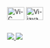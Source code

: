 ## 

<div> 
 <img align="center" alt="Vi-C" height="30" width="40"  src="https://cdn.jsdelivr.net/gh/devicons/devicon@latest/icons/c/c-original.svg" />
 <img align="center" alt="Vi-java" height="30" width="40" src="https://cdn.jsdelivr.net/gh/devicons/devicon@latest/icons/java/java-plain.svg" />       
</div>

##

<div>
  <a href="mailto:lorenaloureiro39@gmail.com"> <img src="https://img.shields.io/badge/Gmail-D14836?style=for-the-badge&logo=gmail&logoColor=white"/>
  <a href="[www.linkedin.com/in/lorena-teixeira-611a85237](https://www.linkedin.com/in/lorena-teixeira-611a85237/)" target="_blank"> <img src="https://img.shields.io/badge/LinkedIn-0077B5?style=for-the-badge&logo=linkedin&logoColor=white"/>  
</div>
<!--
**vtoriaavila/vtoriaavila** is a ✨ _special_ ✨ repository because its `README.md` (this file) appears on your GitHub profile.

Here are some ideas to get you started:

- 🔭 I’m currently working on ...
- 🌱 I’m currently learning ...
- 👯 I’m looking to collaborate on ...
- 🤔 I’m looking for help with ...
- 💬 Ask me about ...
- 📫 How to reach me: ...
- 😄 Pronouns: ...
- ⚡ Fun fact: ...
-->
